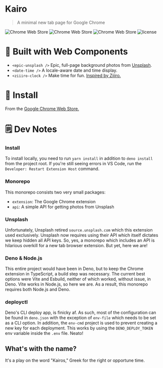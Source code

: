 # Kairo

> A minimal new tab page for Google Chrome

![Chrome Web Store](https://img.shields.io/chrome-web-store/v/lcomlokgcbklomfecjjpjlncapnhepbl.svg)
![Chrome Web Store](https://img.shields.io/chrome-web-store/users/lcomlokgcbklomfecjjpjlncapnhepbl.svg)
![Chrome Web Store](https://img.shields.io/chrome-web-store/stars/lcomlokgcbklomfecjjpjlncapnhepbl.svg)
![license](https://img.shields.io/github/license/jamiller619/kairo.svg)

# 🤖 Built with Web Components

- `<epic-unsplash />` Epic, full-page background photos from [Unsplash](http://www.unsplash.com).
- `<date-time />` A locale-aware date and time display.
- `<ziiiro-clock />` Make time for fun. [Inspired by Ziiiro.](http://www.ziiiro.com/)

# 💾 Install

From the [Google Chrome Web
Store.](https://chrome.google.com/webstore/detail/kairo/lcomlokgcbklomfecjjpjlncapnhepbl?hl=en-US)

# 🗒️ Dev Notes

### Install

To install locally, you need to run `yarn install` in
addition to `deno install` from the project root. If you're
still seeing errors in VS Code, run the `Developer: Restart
Extension Host` command.

### Monorepo

This monorepo consists two very small packages:

- `extension`: The Google Chrome extension
- `api`: A simple API for getting photos from Unsplash

### Unsplash

Unfortunately, Unsplash retired `source.unsplash.com` which
this extension used exclusively. Unsplash now requires using
their API which itself dictates we keep hidden all API keys.
So, yes, a monorepo which includes an API is hilarious
overkill for a new tab browser extension. But yet, here we are!

### Deno & Node.js

This entire project would have been in Deno, but to keep the
Chrome extension in TypeScript, a build step was necessary.
The current best options were Vite and Esbuild, neither of
which worked, without issue, in Deno. Vite works in Node.js, so
here we are. As a result, this monorepo requires both
Node.js and Deno.

### deployctl

Deno's CLI deploy app, is finicky af. As such, most of the
configuration can be found in `deno.json` with the exception
of `env-file` which needs to be set as a CLI option. In
addition, the `env-cmd` project is used to prevent creating
a new key for each deployment. This works by using the
`DENO_DEPLOY_TOKEN` env variable inside the `.env` file. Neato!

## What's with the name?

It's a play on the word "Kairos," Greek for the right or opportune time.
